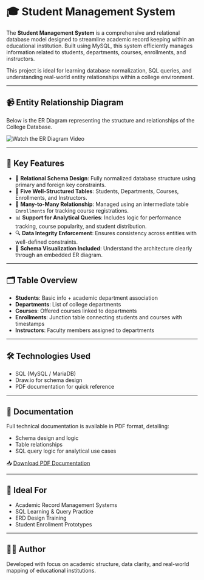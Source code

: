 
# 🎓 Student  Management System

The **Student Management System** is a comprehensive and relational database model designed to streamline academic record keeping within an educational institution. Built using MySQL, this system efficiently manages information related to students, departments, courses, enrollments, and instructors.

This project is ideal for learning database normalization, SQL queries, and understanding real-world entity relationships within a college environment.

---

## 📹 Entity Relationship Diagram

Below is the ER Diagram representing the structure and relationships of the College Database.  

![Watch the ER Diagram Video](https://github.com/user-attachments/assets/ca4c0780-8e3d-428e-b383-b02f6fb7081e)




---


## 📌 Key Features

- 🔗 **Relational Schema Design**: Fully normalized database structure using primary and foreign key constraints.
- 🧱 **Five Well-Structured Tables**: Students, Departments, Courses, Enrollments, and Instructors.
- 🔄 **Many-to-Many Relationship**: Managed using an intermediate table `Enrollments` for tracking course registrations.
- 📊 **Support for Analytical Queries**: Includes logic for performance tracking, course popularity, and student distribution.
- 🔍 **Data Integrity Enforcement**: Ensures consistency across entities with well-defined constraints.
- 📁 **Schema Visualization Included**: Understand the architecture clearly through an embedded ER diagram.

---

## 🗂️ Table Overview

- **Students**: Basic info + academic department association
- **Departments**: List of college departments
- **Courses**: Offered courses linked to departments
- **Enrollments**: Junction table connecting students and courses with timestamps
- **Instructors**: Faculty members assigned to departments

---


## 🛠️ Technologies Used

- SQL (MySQL / MariaDB)
- Draw.io for schema design
- PDF documentation for quick reference

---

## 📄 Documentation

Full technical documentation is available in PDF format, detailing:
- Schema design and logic
- Table relationships
- SQL query logic for analytical use cases

📥 [Download PDF Documentation](./College_Database_Documentation.pdf)

---

## 💼 Ideal For

- Academic Record Management Systems
- SQL Learning & Query Practice
- ERD Design Training
- Student Enrollment Prototypes

---

## 👨‍💻 Author

Developed with focus on academic structure, data clarity, and real-world mapping of educational institutions.
